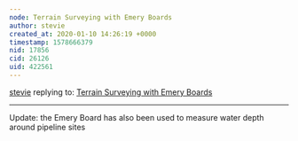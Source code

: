 ```yaml
---
node: Terrain Surveying with Emery Boards
author: stevie
created_at: 2020-01-10 14:26:19 +0000
timestamp: 1578666379
nid: 17856
cid: 26126
uid: 422561
---
```




[stevie](../profile/stevie) replying to: [Terrain Surveying with Emery Boards](../notes/a1ahna/12-12-2018/terrain-surveying-with-emery-boards)

----
Update: the Emery Board has also been used to measure water depth around pipeline sites